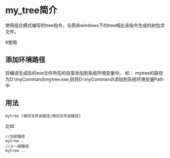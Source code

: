 # my_tree简介
使用组合模式编写的tree指令，与原来windows下的tree相比该指令生成的树包含文件。

#使用

## 添加环境路径
将编译生成后的exe文件所在的目录添加到系统环境变量中。
如： mytree的路径为D:\myCommand\mytree.exe,则将D:\myCommand\添加到系统环境变量Path中

## 用法

```shell
mytree [相对文件夹路径|绝对文件夹路径]
```

比如 

```
//当前路径
mytree . 
//上一级路径
mytree ..
```

